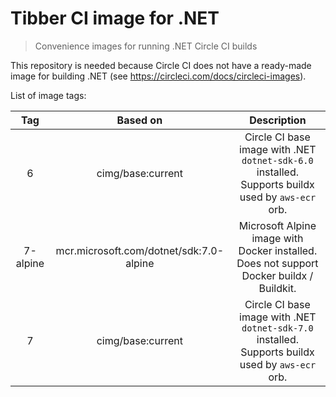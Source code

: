 # Tibber CI image for .NET

> Convenience images for running .NET Circle CI builds

This repository is needed because Circle CI does not have a ready-made image for building .NET (see https://circleci.com/docs/circleci-images).


List of image tags:

| Tag      | Based on                                | Description                                                         |
| :---:    | :---:                                   | :---:                                                               |
| 6        | cimg/base:current                       | Circle CI base image with .NET `dotnet-sdk-6.0` installed. Supports buildx used by `aws-ecr` orb.   |
| 7-alpine | mcr.microsoft.com/dotnet/sdk:7.0-alpine | Microsoft Alpine image with Docker installed. Does not support Docker buildx / Buildkit.                      |
| 7        | cimg/base:current                       | Circle CI base image with .NET `dotnet-sdk-7.0` installed. Supports buildx used by `aws-ecr` orb.   |

